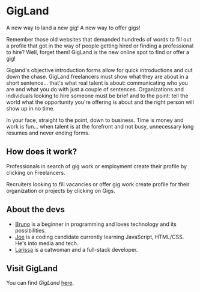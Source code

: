 # GigLand

A new way to land a new gig! A new way to offer gigs!

Remember those old websites that demanded hundreds of words to fill out a profile that got in the way of people getting hired or finding a professional to hire? Well, forget them! GigLand is the new online spot to find or offer a gig!

Gigland's objective introduction forms allow for quick introductions and cut down the chase. GigLand freelancers must show what they are about in a short sentence... that's what real talent is about: communicating who you are and what you do with just a couple of sentences. Organizations and individuals looking to hire someone must be brief and to the point: tell the world what the opportunity you're offering is about and the right person will show up in no time.

In your face, straight to the point, down to business. Time is money and work is fun... when talent is at the forefront and not busy, unnecessary long resumes and never ending forms.

## How does it work?

Professionals in search of gig work or employment create their profile by clicking on Freelancers.

Recruiters looking to fill vacancies or offer gig work create profile for their organization or projects by clicking on Gigs.

## About the devs

- [Bruno](https://www.linkedin.com/in/bruno-filippini/) is a beginner in programming and loves technology and its
  possibilities.
- [Joe](https://github.com/jdc212) is a coding candidate currently learning JavaScript, HTML/CSS. He's into media and tech.
- [Larissa](https://github.com/gilgameshr3rr) is a catwoman and a full-stack developer.

## Visit GigLand

You can find _GigLand_ [here](https://github.com/BrunoFilippini/projetct2-gigland).

